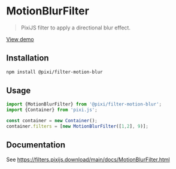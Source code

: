 # MotionBlurFilter

> PixiJS filter to apply a directional blur effect.

[View demo](https://filters.pixijs.download/main/demo/index.html?enabled=MotionBlurFilter)

## Installation

```bash
npm install @pixi/filter-motion-blur
```

## Usage

```js
import {MotionBlurFilter} from '@pixi/filter-motion-blur';
import {Container} from 'pixi.js';

const container = new Container();
container.filters = [new MotionBlurFilter([1,2], 9)];
```

## Documentation

See https://filters.pixijs.download/main/docs/MotionBlurFilter.html
